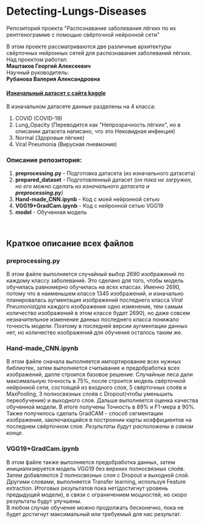 # Detecting-Lungs-Diseases
Репозиторий проекта "Распознавание заболевания лёгких по их рентгенограмме с помощью свёрточной нейронной сети"

В этом проекте рассматриваются две различные архитектуры свёрточных нейронных сетей для распознавания заболеваний лёгких.
Над проектом работал: <br>
<b>Маштаков Георгий Алексеевич</b> <br>
Научный руководитель: <br>
<b>Рубанова Валерия Александровна</b> <br>

#### [Изначальный датасет с сайта kaggle](https://www.kaggle.com/datasets/tawsifurrahman/covid19-radiography-database?resource=download)
В изначальном датасете данные разделены на 4 класса:
1. COVID (COVID-19)
2. Lung_Opacity (Переводится как "Непрозрачность лёгких", но в описании датасета написано, что это Нековидная инфекция)
3. Normal (Здоровые лёгкие)
4. Viral Pneumonia (Вирусная пневмония)

### Описание репозитория:
1. **preprocessing.py** - Подготовка датасета (из изначального датасета)
2. **prepared_dataset** - Подготовленный датасет _(он пока не загружен, но его можно сделать из изначального датасета и **preprocessing.py**)_
3. **Hand-made_CNN.ipynb** - Код с моей нейронной сетью
4. **VGG19+GradCam.ipynb** - Код с нейронной сетью VGG19
5. **model** - Обученная модель
<br>

## Краткое описание всех файлов
### preprocessing.py
В этом файле выполняется случайный выбор 2690 изображений по каждому классу заболеваний. Это сделано для того, чтобы модель обучилась равномерно обучилась на всех классах.
Именно 2690, потому что в наименьшем классе 1345 изображений, и изначально планировалась аугментация изображений последнего класса _Viral Pneumonia_(для каждого изображения одно изменение, тем самым количество изображений в этом классе будет 2690), но даже совсем незначительное изменение данных последнего класса понижало точность модели. Поэтому в последней версии аугментации данных нет, но количество изображений для обучения осталось таким же.
### Hand-made_CNN.ipynb
В этом файле сначала выполняется импортирование всех нужных библиотек, затем выполняется считывание и предобработка всех изображений, далле строится базовое решение: Случайные леса дали максимальную точность в 75%, после строится модель свёрточной нейронной сети, состоящей из входного слоя, 5 свёрточных слоёв и MaxPooling, 3 полносвязных слоёв с Dropout(чтобы уменьшить переобучение) и выходного слоя. Дальше выполняется оценка качества обученной модели. В итоге получены Точность в 89% и F1-мера в 90%. <br>
Также получилось сделать GradCAM - способ сегментации изображения, заключающийся в построении карты коэффициентов на последнем свёрточном слое. _Результаты будут расположены в самом конце._
### VGG19+GradCam.ipynb
В этом файле также выполняется предобработка данных, затем инициализируется модель VGG19 без верхних полносвязных слоёв. Затем добавляются 2 полносвязных слоя с Dropout и выходной слой. Другими словами, выполняется Transfer learning, используя Feature extraction. Итоговых результатов пока нет(достигнут уровень предыдущей модели), в связи с ограничением мощностей, но скоро результаты будут улучшены. <br>
В любом случае обучение можно продолжать бесконечно, пока не будет достигнут максимальный или требуемый для нас результат.
